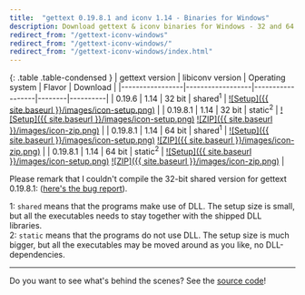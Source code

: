 ```yaml
---
title:  "gettext 0.19.8.1 and iconv 1.14 - Binaries for Windows"
description: Download gettext & iconv binaries for Windows - 32 and 64 bits - shared and static.
redirect_from: "/gettext-iconv-windows"
redirect_from: "/gettext-iconv-windows/"
redirect_from: "/gettext-iconv-windows/index.html"
---
```



{: .table .table-condensed }
| gettext version | libiconv version | Operating system | Flavor | Download |
|-----------------|------------------|------------------|--------|----------|
| 0.19.6 | 1.14 | 32 bit | shared<sup>1</sup> | [![Setup]({{ site.baseurl }}/images/icon-setup.png)](https://github.com/mlocati/gettext-iconv-windows/releases/download/v0.19.6-v1.14/gettext0.19.6-iconv1.14-shared-32.exe) |
| 0.19.8.1 | 1.14 | 32 bit | static<sup>2</sup> | [![Setup]({{ site.baseurl }}/images/icon-setup.png)](https://github.com/mlocati/gettext-iconv-windows/releases/download/v0.19.8.1-v1.14/gettext0.19.8.1-iconv1.14-static-32.exe) [![ZIP]({{ site.baseurl }}/images/icon-zip.png)](https://github.com/mlocati/gettext-iconv-windows/releases/download/v0.19.8.1-v1.14/gettext0.19.8.1-iconv1.14-static-32.zip) |
| 0.19.8.1 | 1.14 | 64 bit | shared<sup>1</sup> | [![Setup]({{ site.baseurl }}/images/icon-setup.png)](https://github.com/mlocati/gettext-iconv-windows/releases/download/v0.19.8.1-v1.14/gettext0.19.8.1-iconv1.14-shared-64.exe) [![ZIP]({{ site.baseurl }}/images/icon-zip.png)](https://github.com/mlocati/gettext-iconv-windows/releases/download/v0.19.8.1-v1.14/gettext0.19.8.1-iconv1.14-shared-64.zip) |
| 0.19.8.1 | 1.14 | 64 bit | static<sup>2</sup> | [![Setup]({{ site.baseurl }}/images/icon-setup.png)](https://github.com/mlocati/gettext-iconv-windows/releases/download/v0.19.8.1-v1.14/gettext0.19.8.1-iconv1.14-static-64.exe) [![ZIP]({{ site.baseurl }}/images/icon-zip.png)](https://github.com/mlocati/gettext-iconv-windows/releases/download/v0.19.8.1-v1.14/gettext0.19.8.1-iconv1.14-static-64.zip) |

Please remark that I couldn't compile the 32-bit shared version for gettext 0.19.8.1: ([here's the bug report](https://savannah.gnu.org/bugs/?48405)).

1: `shared` means that the programs make use of DLL. The setup size is small, but all the executables needs to stay together with the shipped DLL libraries.  
2: `static` means that the programs do not use DLL. The setup size is much bigger, but all the executables may be moved around as you like, no DLL-dependencies.


----

Do you want to see what's behind the scenes? See the [source code](https://github.com/mlocati/gettext-iconv-windows)!

